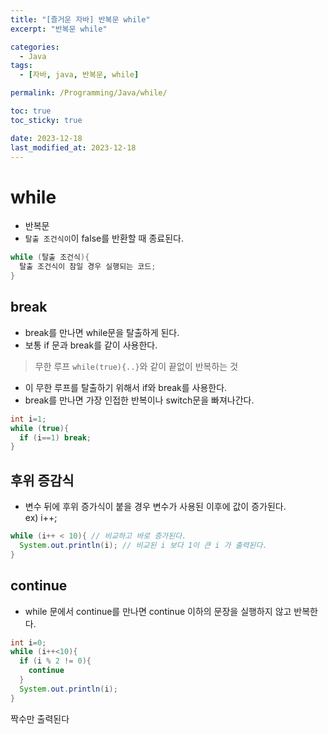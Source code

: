 ```yaml
---
title: "[즐거운 자바] 반복문 while"
excerpt: "반복문 while"

categories:
  - Java
tags:
  - [자바, java, 반복문, while]

permalink: /Programming/Java/while/

toc: true
toc_sticky: true

date: 2023-12-18
last_modified_at: 2023-12-18
---
```

# while
- 반복문
- `탈출 조건식이`이 false를 반환할 때 종료된다.  

```java
while (탈출 조건식){
  탈출 조건식이 참일 경우 실행되는 코드;
}
```

## break
- break를 만나면 while문을 탈출하게 된다.
- 보통 if 문과 break를 같이 사용한다.  

> 무한 루프
  `while(true){..}`와 같이 끝없이 반복하는 것

- 이 무한 루프를 탈출하기 위해서 if와 break를 사용한다.  
- break를 만나면 가장 인접한 반복이나 switch문을 빠져나간다.  

```java
int i=1;
while (true){
  if (i==1) break;
}
```

## 후위 증감식
- 변수 뒤에 후위 증가식이 붙을 경우 변수가 사용된 이후에 값이 증가된다.  
  ex) i++;

```java
while (i++ < 10){ // 비교하고 바로 증가된다.
  System.out.println(i); // 비교된 i 보다 1이 큰 i 가 출력된다.
}
```

## continue
- while 문에서 continue를 만나면 continue 이하의 문장을 실행하지 않고 반복한다.

```java
int i=0;
while (i++<10){
  if (i % 2 != 0){
    continue
  }
  System.out.println(i);
}
```  
짝수만 출력된다